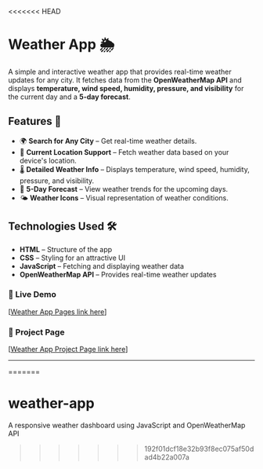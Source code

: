 <<<<<<< HEAD
# Weather App 🌦️

A simple and interactive weather app that provides real-time weather updates for any city. It fetches data from the **OpenWeatherMap API** and displays **temperature, wind speed, humidity, pressure, and visibility** for the current day and a **5-day forecast**.

## Features 🚀
- 🌍 **Search for Any City** – Get real-time weather details.
- 📍 **Current Location Support** – Fetch weather data based on your device's location.
- 🌡️ **Detailed Weather Info** – Displays temperature, wind speed, humidity, pressure, and visibility.
- 📅 **5-Day Forecast** – View weather trends for the upcoming days.
- 🌤️ **Weather Icons** – Visual representation of weather conditions.

## Technologies Used 🛠️
- **HTML** – Structure of the app
- **CSS** – Styling for an attractive UI
- **JavaScript** – Fetching and displaying weather data
- **OpenWeatherMap API** – Provides real-time weather updates

### 🔗 Live Demo  
[[Weather App Pages link here](https://cutm-weather.vercel.app/)]

### 🔗 Project Page  
[[Weather App Project Page link here](https://roadmap.sh/projects/weather-app)]

---
=======
# weather-app
A responsive weather dashboard using JavaScript and OpenWeatherMap API
>>>>>>> 192f01dcf18e32b93f8ec075af50dad4b22a007a
